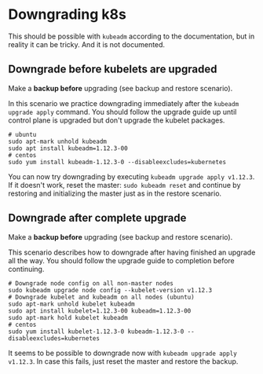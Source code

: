# Downgrading k8s

This should be possible with `kubeadm` according to the documentation, but in
reality it can be tricky. And it is not documented.

## Downgrade before kubelets are upgraded

Make a **backup before** upgrading (see backup and restore scenario).

In this scenario we practice downgrading immediately after the
`kubeadm upgrade apply` command. You should follow the upgrade guide up until
control plane is upgraded but don't upgrade the kubelet packages.

```
# ubuntu
sudo apt-mark unhold kubeadm
sudo apt install kubeadm=1.12.3-00
# centos
sudo yum install kubeadm-1.12.3-0 --disableexcludes=kubernetes
```

You can now try downgrading by executing `kubeadm upgrade apply v1.12.3`.
If it doesn't work, reset the master: `sudo kubeadm reset` and continue by
restoring and initializing the master just as in the restore scenario.

## Downgrade after complete upgrade

Make a **backup before** upgrading (see backup and restore scenario).

This scenario describes how to downgrade after having finished an upgrade all
the way. You should follow the upgrade guide to completion before continuing.

```
# Downgrade node config on all non-master nodes
sudo kubeadm upgrade node config --kubelet-version v1.12.3
# Downgrade kubelet and kubeadm on all nodes (ubuntu)
sudo apt-mark unhold kubelet kubeadm
sudo apt install kubelet=1.12.3-00 kubeadm=1.12.3-00
sudo apt-mark hold kubelet kubeadm
# centos
sudo yum install kubelet-1.12.3-0 kubeadm-1.12.3-0 --disableexcludes=kubernetes
```

It seems to be possible to downgrade now with `kubeadm upgrade apply v1.12.3`.
In case this fails, just reset the master and restore the backup.
